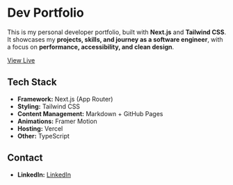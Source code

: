 # Dev Portfolio

This is my personal developer portfolio, built with **Next.js** and **Tailwind CSS**.  
It showcases my **projects, skills, and journey as a software engineer**, with a focus on **performance, accessibility, and clean design**.

[View Live](https://andyashley.dev)

## Tech Stack

- **Framework:** Next.js (App Router)
- **Styling:** Tailwind CSS
- **Content Management:** Markdown + GitHub Pages
- **Animations:** Framer Motion
- **Hosting:** Vercel
- **Other:** TypeScript


## Contact

- **LinkedIn:** [LinkedIn](https://www.linkedin.com/in/andy-ashley-b70539204/)
